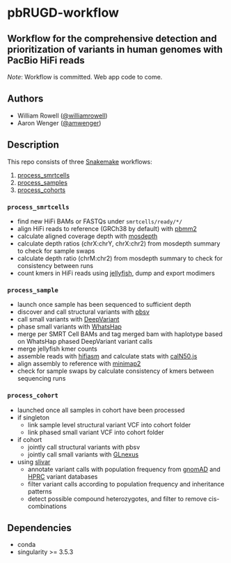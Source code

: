 # pbRUGD-workflow

## Workflow for the comprehensive detection and prioritization of variants in human genomes with PacBio HiFi reads

_Note_: Workflow is committed.  Web app code to come.

## Authors

- William Rowell ([@williamrowell](https://github.com/williamrowell))
- Aaron Wenger ([@amwenger](https://github.com/amwenger))

## Description

This repo consists of three [Snakemake](https://snakemake.readthedocs.io/en/stable/) workflows:

1. [process_smrtcells](#process_smrtcells)
2. [process_samples](#process_samples)
3. [process_cohorts](#process_cohorts)

### `process_smrtcells`

- find new HiFi BAMs or FASTQs under `smrtcells/ready/*/`
- align HiFi reads to reference (GRCh38 by default) with [pbmm2](https://github.com/PacificBiosciences/pbmm2)
- calculate aligned coverage depth with [mosdepth](https://github.com/brentp/mosdepth)
- calculate depth ratios (chrX:chrY, chrX:chr2) from mosdepth summary to check for sample swaps
- calculate depth ratio (chrM:chr2) from mosdepth summary to check for consistency between runs
- count kmers in HiFi reads using [jellyfish](https://github.com/gmarcais/Jellyfish), dump and export modimers

### `process_sample`

- launch once sample has been sequenced to sufficient depth
- discover and call structural variants with [pbsv](https://github.com/PacificBiosciences/pbsv)
- call small variants with [DeepVariant](https://github.com/google/deepvariant)
- phase small variants with [WhatsHap](https://github.com/whatshap/whatshap/)
- merge per SMRT Cell BAMs and tag merged bam with haplotype based on WhatsHap phased DeepVariant variant calls
- merge jellyfish kmer counts
- assemble reads with [hifiasm](https://github.com/chhylp123/hifiasm) and calculate stats with [calN50.js](https://github.com/lh3/calN50)
- align assembly to reference with [minimap2](https://github.com/lh3/minimap2)
- check for sample swaps by calculate consistency of kmers between sequencing runs

### `process_cohort`

- launched once all samples in cohort have been processed
- if singleton
  - link sample level structural variant VCF into cohort folder
  - link phased small variant VCF into cohort folder
- if cohort
  - jointly call structural variants with pbsv
  - jointly call small variants with [GLnexus](https://github.com/dnanexus-rnd/GLnexus)
- using [slivar](https://github.com/brentp/slivar)
  - annotate variant calls with population frequency from [gnomAD](https://gnomad.broadinstitute.org) and [HPRC](https://humanpangenome.org) variant databases
  - filter variant calls according to population frequency and inheritance patterns
  - detect possible compound heterozygotes, and filter to remove cis-combinations

## Dependencies

- conda
- singularity >= 3.5.3
